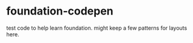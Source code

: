 # foundation-codepen
test code to help learn foundation. might keep a few patterns for layouts here.
